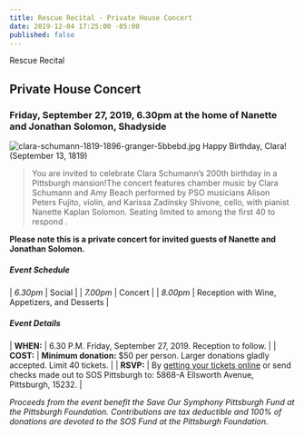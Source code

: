 ```yaml
---
title: Rescue Recital - Private House Concert
date: 2019-12-04 17:25:00 -05:00
published: false
---
```


Rescue Recital

## Private House Concert

### Friday, September 27, 2019, 6.30pm at the home of Nanette and Jonathan Solomon, Shadyside

![clara-schumann-1819-1896-granger-5bbebd.jpg](/api/v2/sites/5d0eac08c1d67049cd067148/source/_uploads/clara-schumann-1819-1896-granger-5bbebd.jpg?download)
Happy Birthday, Clara! (September 13, 1819)

> You are invited to celebrate Clara Schumann’s 200th birthday in a Pittsburgh mansion!The concert features chamber music by Clara Schumann and Amy Beach performed by PSO musicians Alison Peters Fujito, violin, and Karissa Zadinsky Shivone, cello, with pianist Nanette Kaplan Solomon. Seating limited to among the first 40 to respond .

**Please note this is a private concert for invited guests of Nanette and Jonathan Solomon.**

##### **Event Schedule**

| *6.30pm*  | Social |
| *7.00pm*  | Concert |
| *8.00pm*  | Reception with Wine, Appetizers, and Desserts |

##### **Event Details**

| **WHEN:**  | 6.30 P.M. Friday, September 27, 2019. Reception to follow.  |
| **COST:**  | **Minimum donation:** $50 per person. Larger donations gladly accepted. Limit 40 tickets. |
| **RSVP:**  | By [getting your tickets online](https://squareup.com/store/save-our-symphony-pittsburgh) or send checks made out to SOS Pittsburgh to: 5868-A Ellsworth Avenue, Pittsburgh, 15232. |

*Proceeds from the event benefit the Save Our Symphony Pittsburgh Fund at the Pittsburgh Foundation.  Contributions are tax deductible and 100% of donations are devoted to the SOS Fund at the Pittsburgh Foundation.*